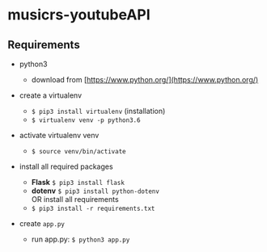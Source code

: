 # musicrs-youtubeAPI 

## Requirements 
- python3 
  - download from [https://www.python.org/](https://www.python.org/)
- create a virtualenv 
  - `$ pip3 install virtualenv` (installation)
  - `$ virtualenv venv -p python3.6` 

- activate virtualenv venv
  - `$ source venv/bin/activate`

- install all required packages 
  - **Flask** `$ pip3 install flask`
  - **dotenv** `$ pip3 install python-dotenv`  
  OR install all requirements
  - `$ pip3 install -r requirements.txt`

- create `app.py` 
  - run app.py: `$ python3 app.py`
